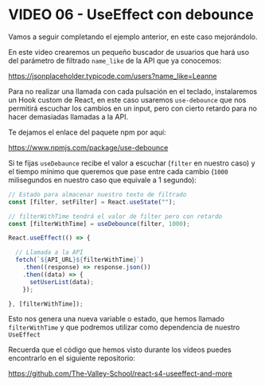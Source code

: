 # VIDEO 06 - UseEffect con debounce

Vamos a seguir completando el ejemplo anterior, en este caso mejorándolo.

En este video crearemos un pequeño buscador de usuarios que hará uso del parámetro de filtrado `name_like` de la API que ya conocemos:

<https://jsonplaceholder.typicode.com/users?name_like=Leanne>

Para no realizar una llamada con cada pulsación en el teclado, instalaremos un Hook custom de React, en este caso usaremos `use-debounce` que nos permitirá escuchar los cambios en un input, pero con cierto retardo para no hacer demasiadas llamadas a la API.

Te dejamos el enlace del paquete npm por aquí:

<https://www.npmjs.com/package/use-debounce>

Si te fijas `useDebaunce` recibe el valor a escuchar (`filter` en nuestro caso) y el tiempo mínimo que queremos que pase entre cada cambio (`1000` milisegundos en nuestro caso que equivale a 1 segundo):

```jsx
// Estado para almacenar nuestro texto de filtrado
const [filter, setFilter] = React.useState("");

// filterWithTime tendrá el valor de filter pero con retardo
const [filterWithTime] = useDebounce(filter, 1000);

React.useEffect(() => {

  // Llamada a la API
  fetch(`${API_URL}${filterWithTime}`)
    .then((response) => response.json())
    .then((data) => {
      setUserList(data);
    });

}, [filterWithTime]);
```

Esto nos genera una nueva variable o estado, que hemos llamado `filterWithTime` y que podremos utilizar como dependencia de nuestro `UseEffect`

Recuerda que el código que hemos visto durante los vídeos puedes encontrarlo en el siguiente repositorio:

<https://github.com/The-Valley-School/react-s4-useeffect-and-more>
